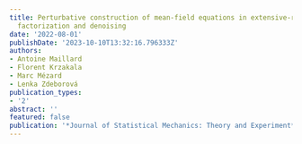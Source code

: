 ```yaml
---
title: Perturbative construction of mean-field equations in extensive-rank matrix
  factorization and denoising
date: '2022-08-01'
publishDate: '2023-10-10T13:32:16.796333Z'
authors:
- Antoine Maillard
- Florent Krzakala
- Marc Mézard
- Lenka Zdeborová
publication_types:
- '2'
abstract: ''
featured: false
publication: '*Journal of Statistical Mechanics: Theory and Experiment*'
---
```


